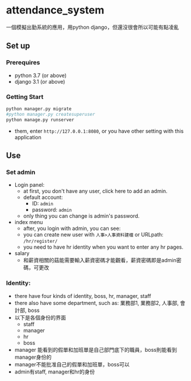 # attendance_system  
一個模擬出勤系統的應用，用python django，但還沒很會所以可能有點凌亂  
## Set up  

### Prerequires  
- python 3.7 (or above) 
- django  3.1 (or above)
### Getting Start
```python
python manager.py migrate  
#python manager.py createsuperuser
python manage.py runserver
```
- them, enter `http://127.0.0.1:8080`, or you have other setting with this application
## Use  

### Set admin
- Login panel:
  - at first, you don't have any  user, click here to add an admin.  
  - default account:  
    -  ID: `admin`  
    -  password: `admin`  
  - only thing you can change is admin's password.  
- index menu
  - after, you login with admin, you can see:  
  - you can create new user with `人事>人事資料建檔` or URLpath: `/hr/register/`
  - you need to have hr identity when you want to enter any hr pages.
- salary
  - 和薪資相關的菇能需要輸入薪資密碼才能觀看，薪資密碼即是admin密碼，可更改  
### Identity:  
- there have four kinds of identity, boss, hr, manager, staff
- there also have some department, such as: 業務部1, 業務部2, 人事部, 會計部, boss
- 以下是各個身份的界面
  - staff
  - manager
  - hr
  - boss
- manager 能看到的假單和加班單是自己部門底下的職員，boss則能看到manager身份的
- manager不能批准自己的假單和加班單，boss可以
- admin有staff, manager和hr的身份
